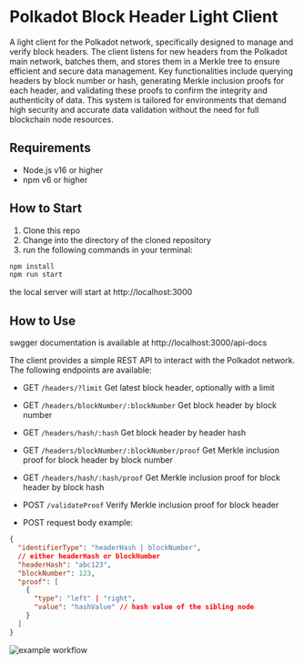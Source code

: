 # Polkadot Block Header Light Client

A light client for the Polkadot network, specifically designed to manage and verify block headers. The client listens for new headers from the Polkadot main network, batches them, and stores them in a Merkle tree to ensure efficient and secure data management. Key functionalities include querying headers by block number or hash, generating Merkle inclusion proofs for each header, and validating these proofs to confirm the integrity and authenticity of data. This system is tailored for environments that demand high security and accurate data validation without the need for full blockchain node resources.

## Requirements
- Node.js v16 or higher
- npm v6 or higher

## How to Start

1. Clone this repo
2. Change into the directory of the cloned repository
3. run the following commands in your terminal:
```bash
npm install
npm run start
```

the local server will start at http://localhost:3000

## How to Use

swgger documentation is available at http://localhost:3000/api-docs

The client provides a simple REST API to interact with the Polkadot network. The following endpoints are available:

- GET `/headers/?limit` Get latest block header, optionally with a limit
- GET `/headers/blockNumber/:blockNumber` Get block header by block number
- GET `/headers/hash/:hash` Get block header by header hash
- GET `/headers/blockNumber/:blockNumber/proof` Get Merkle inclusion proof for block header by block number
- GET `/headers/hash/:hash/proof` Get Merkle inclusion proof for block header by block hash

- POST `/validateProof` Verify Merkle inclusion proof for block header

* POST request body example:
```json
{
  "identifierType": "headerHash | blockNumber",
  // either headerHash or blockNumber
  "headerHash": "abc123",
  "blockNumber": 123,
  "proof": [
    {
      "type": "left" | "right",
      "value": "hashValue" // hash value of the sibling node
    }
  ]
}
```


![example workflow](https://github.com/daiagi/polkadot-light-client/actions/workflows/test.yaml/badge.svg)
